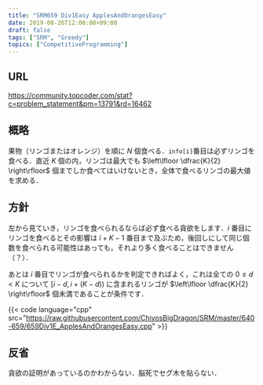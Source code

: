 ```yaml
---
title: "SRM659 Div1Easy ApplesAndOrangesEasy"
date: 2019-08-26T12:00:00+09:00
draft: false
tags: ["SRM", "Greedy"]
topics: ["CompetitiveProgramming"]
---
```


## URL
https://community.topcoder.com/stat?c=problem_statement&pm=13791&rd=16462

## 概略
果物（リンゴまたはオレンジ）を順に $N$ 個食べる．`info[i]`番目は必ずリンゴを食べる．直近 $K$ 個の内，リンゴは最大でも $\left\lfloor \dfrac{K}{2} \right\rfloor$ 個までしか食べてはいけないとき，全体で食べるリンゴの最大値を求める．

## 方針
左から見ていき，リンゴを食べられるならば必ず食べる貪欲をします．$i$ 番目にリンゴを食べるとその影響は $i + K - 1$ 番目まで及ぶため，後回しにして同じ個数を食べられる可能性はあっても，それより多く食べることはできません（？）．

あとは $i$ 番目でリンゴが食べられるかを判定できればよく，これは全ての $0 \leq d < K$ について $[i - d, i + (K - d))$ に含まれるリンゴが $\left\lfloor \dfrac{K}{2} \right\rfloor$ 個未満であることが条件です．

{{< code language="cpp" src="https://raw.githubusercontent.com/ChiyosBigDragon/SRM/master/640-659/659Div1E_ApplesAndOrangesEasy.cpp" >}}

## 反省
貪欲の証明があっているのかわからない．脳死でセグ木を貼らない．